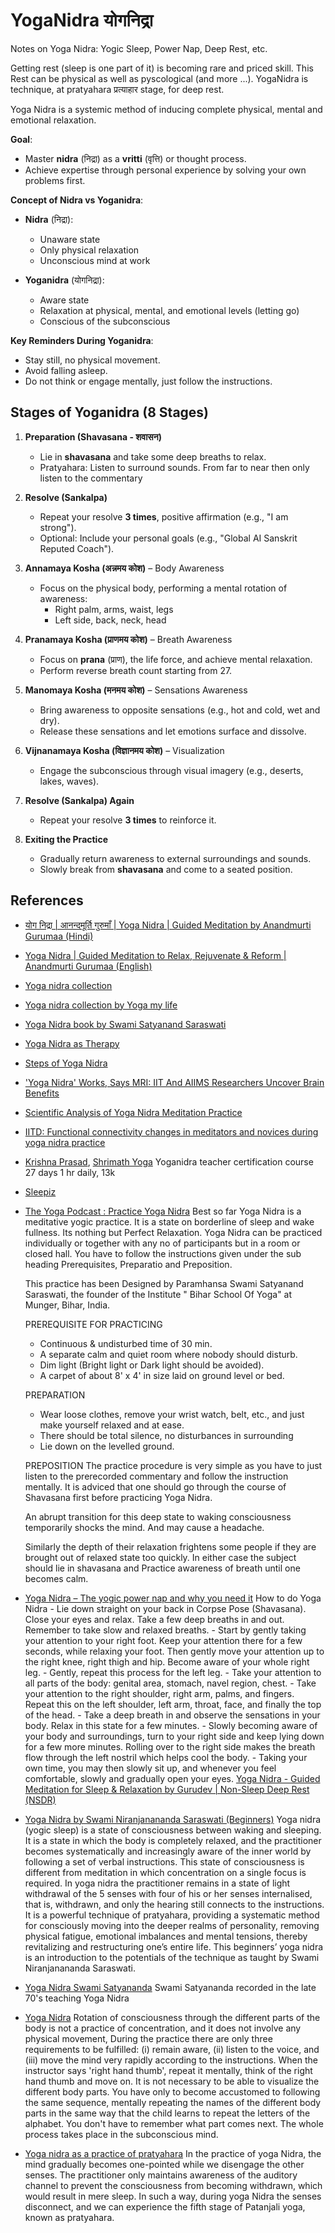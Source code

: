 # YogaNidra योगनिद्रा 

Notes on Yoga Nidra: Yogic Sleep, Power Nap, Deep Rest, etc.

Getting rest (sleep is one part of it) is becoming rare and priced skill. This Rest can be physical as well as pyscological (and more ...). YogaNidra is  technique, at pratyahara प्रत्याहार stage, for deep rest.

Yoga Nidra is a systemic method of inducing complete physical, mental and emotional relaxation.


**Goal**:  
- Master **nidra** (निद्रा) as a **vritti** (वृत्ति) or thought process.  
- Achieve expertise through personal experience by solving your own problems first.  

**Concept of Nidra vs Yoganidra**:  
- **Nidra** (निद्रा):  
   - Unaware state  
   - Only physical relaxation  
   - Unconscious mind at work  

- **Yoganidra** (योगनिद्रा):  
   - Aware state  
   - Relaxation at physical, mental, and emotional levels (letting go)  
   - Conscious of the subconscious  

<!-- **Relevance of Yoganidra (IKIGAI)**:  
- Non-sleep deep rest (NSDR) for a world that heavily needs it.  
- You Love it, personally effective
- You may get paid for it, corporate.
- You may get good at it.
- Safe for all ages and applicable even for medical conditions.  
- Can be conducted remotely and globally.  --> 

**Key Reminders During Yoganidra**:  
- Stay still, no physical movement.  
- Avoid falling asleep.  
- Do not think or engage mentally, just follow the instructions.  


## **Stages of Yoganidra** (8 Stages)

1. **Preparation (Shavasana - शवासन)**  
   - Lie in **shavasana** and take some deep breaths to relax.
   - Pratyahara: Listen to surround sounds. From far to near then only listen to the commentary 

2. **Resolve (Sankalpa)**  
   - Repeat your resolve **3 times**, positive affirmation (e.g., "I am strong").  
   - Optional: Include your personal goals (e.g., "Global AI Sanskrit Reputed Coach").

3. **Annamaya Kosha (अन्नमय कोश)** – Body Awareness  
   - Focus on the physical body, performing a mental rotation of awareness:  
     - Right palm, arms, waist, legs  
     - Left side, back, neck, head

4. **Pranamaya Kosha (प्राणमय कोश)** – Breath Awareness  
   - Focus on **prana** (प्राण), the life force, and achieve mental relaxation.  
   - Perform reverse breath count starting from 27.

5. **Manomaya Kosha (मनमय कोश)** – Sensations Awareness  
   - Bring awareness to opposite sensations (e.g., hot and cold, wet and dry).  
   - Release these sensations and let emotions surface and dissolve.

6. **Vijnanamaya Kosha (विज्ञानमय कोश)** – Visualization  
   - Engage the subconscious through visual imagery (e.g., deserts, lakes, waves).

7. **Resolve (Sankalpa) Again**  
   - Repeat your resolve **3 times** to reinforce it.

8. **Exiting the Practice**  
   - Gradually return awareness to external surroundings and sounds.  
   - Slowly break from **shavasana** and come to a seated position.

## References
- [योग निद्रा | आनन्दमूर्ति गुरुमाँ | Yoga Nidra | Guided Meditation by Anandmurti Gurumaa (Hindi)](https://www.youtube.com/watch?app=desktop&v=_j0vLXonSKQ)
- [Yoga Nidra | Guided Meditation to Relax, Rejuvenate & Reform | Anandmurti Gurumaa (English)](https://www.youtube.com/watch?app=desktop&v=n_ce66a9MV0)
- [Yoga nidra collection](https://www.youtube.com/playlist?list=PLdgHIVEW3aaJ-Kz82W_lGih8zzf7dWnf8)
- [Yoga nidra collection by Yoga my life](https://www.youtube.com/playlist?list=PLYF1Fjf1zBLjn4gK-yCk4d-cPyG7XwKby)
- [Yoga Nidra book by Swami Satyanand Saraswati](https://www.amazon.in/Swami-Satyanand-Saraswati/dp/8185787123)
- [Yoga Nidra as Therapy](https://www.youtube.com/watch?app=desktop&v=vleLFbBvcnE)
- [Steps of Yoga Nidra](https://www.youtube.com/watch?app=desktop&v=cvQh8OYgKkQ)
- ['Yoga Nidra' Works, Says MRI: IIT And AIIMS Researchers Uncover Brain Benefits](https://www.ndtv.com/science/yoga-nidra-works-says-mri-iit-and-aiims-researchers-uncover-brain-benefits-6637751)
- [Scientific Analysis of Yoga Nidra Meditation Practice](https://www.youtube.com/watch?app=desktop&v=Qx8wLcMW9sI)
- [IITD: Functional connectivity changes in meditators and novices during yoga nidra practice](https://pmc.ncbi.nlm.nih.gov/articles/PMC11153538/pdf/41598_2024_Article_63765.pdf)
- [Krishna Prasad](https://www.linkedin.com/in/krishnaprakash123/), [Shrimath Yoga](https://www.shrimathyoga.com/) Yoganidra teacher certification course 27 days 1 hr daily, 13k
- [Sleepiz](https://sleepiz.com/team-en/)
- [The Yoga Podcast : Practice Yoga Nidra](https://podcasts.google.com/feed/aHR0cHM6Ly9hbmNob3IuZm0vcy80ODJlYTkxYy9wb2RjYXN0L3Jzcw/episode/NGZjMzRkYjMtOTc1Yy00MjczLTk2YmMtNTQzODVhOTg3ZTE1?ep=14) Best so far
	Yoga Nidra is a meditative yogic practice. It is a state on borderline of sleep and wake fullness. Its nothing but Perfect Relaxation. Yoga Nidra can be practiced individually or together with any no of participants but in a room or closed hall. You have to follow the instructions given under the sub heading Prerequisites, Preparatio and Preposition.

	This practice has been Designed by Paramhansa Swami Satyanand Saraswati, the founder of the Institute " Bihar School Of Yoga" at Munger, Bihar, India. 

	PREREQUISITE FOR PRACTICING
	- Continuous & undisturbed time of 30 min.
	- A separate calm and quiet room where nobody should disturb.
	- Dim light (Bright light or Dark light should be avoided).
	- A carpet of about 8' x 4' in size laid on ground level or bed.

	PREPARATION
	- Wear loose clothes, remove your wrist watch, belt, etc., and just make yourself relaxed and at ease.
	- There should be total silence, no disturbances in surrounding
	- Lie down on the levelled ground.

	PREPOSITION
	The practice procedure is very simple as you have to just listen to the prerecorded commentary and follow the instruction mentally. It is adviced that one should go through the course of Shavasana first before practicing Yoga Nidra.
	
	An abrupt transition for this deep state to waking consciousness temporarily shocks the mind. And may cause a headache.

	Similarly the depth of their relaxation frightens some people if they are brought out of relaxed state too quickly. In either case the subject should lie in shavasana and Practice awareness of breath until one becomes calm.
	
- [Yoga Nidra – The yogic power nap and why you need it](https://www.artofliving.org/in-en/yoga/health-and-wellness/restorative-sleep-relax-yourself-yoga-nidra)
	How to do Yoga Nidra
		- Lie down straight on your back in Corpse Pose (Shavasana). Close your eyes and relax. Take a few deep breaths in and out. Remember to take slow and relaxed breaths.
		- Start by gently taking your attention to your right foot. Keep your attention there for a few seconds, while relaxing your foot. Then gently move your attention up to the right knee, right thigh and hip. Become aware of your whole right leg.
		- Gently, repeat this process for the left leg.
		- Take your attention to all parts of the body: genital area, stomach, navel region, chest.
		- Take your attention to the right shoulder, right arm, palms, and fingers. Repeat this on the left shoulder, left arm, throat, face, and finally the top of the head.
		- Take a deep breath in and observe the sensations in your body. Relax in this state for a few minutes.
		- Slowly becoming aware of your body and surroundings, turn to your right side and keep lying down for a few more minutes. Rolling over to the right side makes the breath flow through the left nostril which helps cool the body.
		- Taking your own time, you may then slowly sit up, and whenever you feel comfortable, slowly and gradually open your eyes.
	[Yoga Nidra - Guided Meditation for Sleep & Relaxation by Gurudev | Non-Sleep Deep Rest (NSDR)](https://www.youtube.com/watch?app=desktop&v=zLJu3wQA1Ko&feature=emb_logo)
	
- [Yoga Nidra by Swami Niranjanananda Saraswati (Beginners)](https://www.youtube.com/watch?v=R2GRhAFplkI)
	Yoga nidra (yogic sleep) is a state of consciousness between waking and sleeping. It is a state in which the body is completely relaxed, and the practitioner becomes systematically and increasingly aware of the inner world by following a set of verbal instructions. This state of consciousness is different from meditation in which concentration on a single focus is required. In yoga nidra the practitioner remains in a state of light withdrawal of the 5 senses with four of his or her senses internalised, that is, withdrawn, and only the hearing still connects to the instructions. It is a powerful technique of pratyahara, providing a systematic method for consciously moving into the deeper realms of personality, removing physical fatigue, emotional imbalances and mental tensions, thereby revitalizing and restructuring one’s entire life. This beginners’ yoga nidra is an introduction to the potentials of the technique as taught by Swami Niranjanananda Saraswati.
	
- [Yoga Nidra Swami Satyananda](https://www.youtube.com/watch?v=SqXMgdkDfho)
	Swami Satyananda recorded in the late 70's teaching Yoga Nidra
	
- [Yoga Nidra](https://corrosion-doctors.org/Dreaming%20is%20Personal/Nidra.htm)
	Rotation of consciousness through the different parts of the body is not a practice of concentration, and it does not involve any physical movement, During the practice there are only three requirements to be fulfilled: (i) remain aware, (ii) listen to the voice, and (iii) move the mind very rapidly according to the instructions. When the instructor says 'right hand thumb', repeat it mentally, think of the right hand thumb and move on. It is not necessary to be able to visualize the different body parts. You have only to become accustomed to following the same sequence, mentally repeating the names of the different body parts in the same way that the child learns to repeat the letters of the alphabet. You don't have to remember what part comes next. The whole process takes place in the subconscious mind.
	
- [Yoga nidra as a practice of pratyahara](https://kamlayoga.com/yoga-nidra-as-a-practice-of-pratyahara/)
	In the practice of yoga Nidra, the mind gradually becomes one-pointed while we disengage the other senses. The practitioner only maintains awareness of the auditory channel to prevent the consciousness from becoming withdrawn, which would result in mere sleep.
In such a way, during yoga Nidra the senses disconnect, and we can experience the fifth stage of Patanjali yoga, known as pratyahara.
